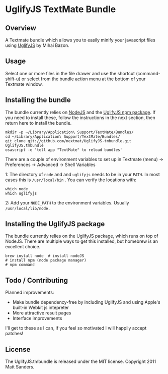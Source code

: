 # UglifyJS TextMate Bundle

## Overview

A Textmate bundle which allows you to easily minify your javascript files using [UglifyJS]() by Mihai Bazon.

## Usage

Select one or more files in the file drawer and use the shortcut (command-shift-u) or select from the bundle action menu at the bottom of your Textmate window.

## Installing the bundle

The bundle currently relies on [NodeJS]() and the [UglifyJS npm package](). If you need to install these, follow the instructions in the next section, then return here to install the bundle.

    mkdir -p ~/Library/Application\ Support/TextMate/Bundles/
    cd ~/Library/Application\ Support/TextMate/Bundles/
    git clone git://github.com/nextmat/UglifyJS-tmbundle.git UglifyJS.tmbundle
    osascript -e 'tell app "TextMate" to reload bundles'

There are a couple of environment variables to set up in Textmate (menu) -> Preferences -> Advanced -> Shell Variables

1: The directory of `node` and and `uglifyjs` needs to be in your `PATH`. In most cases this is `/usr/local/bin` . You can verify the locations with:

    which node
    which uglifyjs

2: Add your `NODE_PATH` to the environment variables. Usually `/usr/local/lib/node` .

## Installing the UglifyJS package

The bundle currently relies on the UglifyJS package, which runs on top of NodeJS. There are multiple ways to get this installed, but homebrew is an excellent choice.

    brew install node  # install nodeJS
    # install npm (node package manager)
	# npm command

## Todo / Contributing

Planned improvements:

* Make bundle dependency-free by including UglifyJS and using Apple's built-in Webkit js intepreter
* More attractive result pages
* Interface improvements

I'll get to these as I can, if you feel so motivated I will happily accept patches!

## License
The UglifyJS.tmbundle is released under the MIT license.
Copyright 2011 Matt Sanders.

